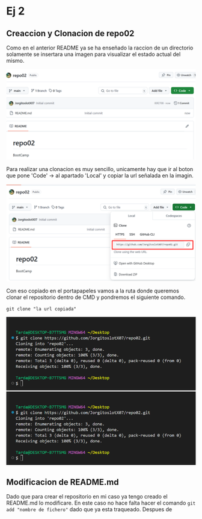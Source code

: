 # Ej 2
## Creaccion y Clonacion de repo02 
Como en el anterior README ya se ha enseñado la raccion de un directorio solamente se insertara una imagen para visualizar el estado actual del mismo.

![Imagen de demostracion de creaccion de 'repo02'](./img/Screenshot_1.png "Creccion de 'repo02'")

Para realizar una clonacion es muy sencillo, unicamente hay que ir al boton que pone 'Code' -> al apartado 'Local' y copiar la url señalada en la imagin.

![Imagen de demostracion de url clone repo02](./img/Screenshot_2.png "url clone repo02")

Con eso copiado en el portapapeles vamos a la ruta donde queremos clonar el repositorio dentro de CMD y pondremos el siguiente comando.

~~~
git clone "la url copiada"
~~~

![Imagen de demostracion de clone repo02](./img/Screenshot_3.png "clone repo02")
![Imagen de demostracion de demostracion clone repo02](./img/Screenshot_3.png "demostracion clone repo02")

## Modificacion de README.md
Dado que para crear el repositorio en mi caso ya tengo creado el README.md lo modificare.
En este caso no hace falta hacer el comando `git add "nombre de fichero"` dado que ya esta traqueado. Despues de 
